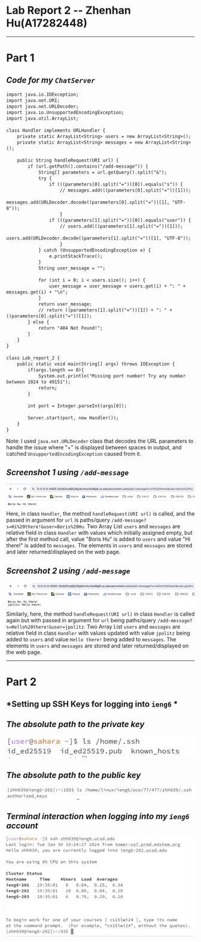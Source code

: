 # **Lab Report 2 -- Zhenhan Hu(A17282448)**
---
# **Part 1**
## *Code for my `ChatServer`*
```
import java.io.IOException;
import java.net.URI;
import java.net.URLDecoder;
import java.io.UnsupportedEncodingException;
import java.util.ArrayList;

class Handler implements URLHandler {
    private static ArrayList<String> users = new ArrayList<String>();
    private static ArrayList<String> messages = new ArrayList<String>();

    public String handleRequest(URI url) {
        if (url.getPath().contains("/add-message")) {
            String[] parameters = url.getQuery().split("&");
            try {
                if (((parameters[0].split("="))[0]).equals("s")) {
                    // messages.add(((parameters[0].split("="))[1]));
                    messages.add(URLDecoder.decode((parameters[0].split("="))[1], "UTF-8"));
                    }
                if (((parameters[1].split("="))[0]).equals("user")) {
                    // users.add(((parameters[1].split("="))[1]));
                    users.add(URLDecoder.decode((parameters[1].split("="))[1], "UTF-8"));
                    }
            } catch (UnsupportedEncodingException e) {
                e.printStackTrace();
            }
            String user_message = "";

            for (int i = 0; i < users.size(); i++) {
                user_message = user_message + users.get(i) + ": " + messages.get(i) + "\n";
            }
            return user_message;
            // return ((parameters[1].split("="))[1]) + ": " + ((parameters[0].split("="))[1]);
        } else {
            return "404 Not Found!";
        }
    }
}

class Lab_report_2 {
    public static void main(String[] args) throws IOException {
        if(args.length == 0){
            System.out.println("Missing port number! Try any number between 1024 to 49151");
            return;
        }

        int port = Integer.parseInt(args[0]);

        Server.start(port, new Handler());
    }
}
```
Note: I used `java.net.URLDecoder` class that decodes the URL parameters to handle the issue where "+" is displayed between spaces in output, and catched `UnsupportedEncodingException` caused from it.

## *Screenshot 1 using `/add-message`*
![Image](lab_report2,part1.1.png)
Here, in class `Handler`, the method `handleRequest(URI url)` is called, and the passed in argument for `url` is paths/query `/add-message?s=Hi%20there!&user=Boris%20Hu`. Two Array List `users` and `messages` are relative field in class `Handler` with values which initially assigned empty, but after the first method call, value "Boris Hu" is added to `users` and value "Hi there!" is added to `messages`. The elements in `users` and `messages` are stored and later returned/displayed on the web page.

## *Screenshot 2 using `/add-message`*
![Image](lab_report2,part1.2.png)
Similarly, here, the method `handleRequest(URI url)` in class `Handler` is called again but with passed in argument for `url` being paths/query `/add-message?s=Hello%20there!&user=jpolitz`. Two Array List `users` and `messages` are relative field in class `Handler` with values updated with value `jpolitz` being added to `users` and value `Hello there!` being added to `messages`. The elements in `users` and `messages` are stored and later returned/displayed on the web page.

---

# **Part 2**
## *Setting up SSH Keys for logging into `ieng6` *

## *The absolute path to the *private* key*
![Image](private_key.png)

## *The absolute path to the *public* key*
![Image](public_key.png)
## *Terminal interaction when logging into my `ieng6` account*
![Image](no_password_needed.png)
